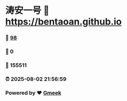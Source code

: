 # 涛安一号 :link: https://bentaoan.github.io 
### :page_facing_up: [98](https://bentaoan.github.io/tag.html) 
### :speech_balloon: 0 
### :hibiscus: 155511 
### :alarm_clock: 2025-08-02 21:56:59 
### Powered by :heart: [Gmeek](https://github.com/Meekdai/Gmeek)
